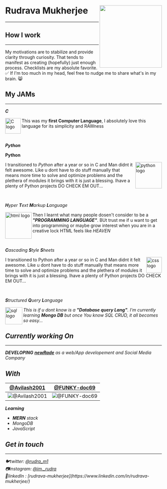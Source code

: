 # Rudrava Mukherjee<img align='right' src='https://raw.githubusercontent.com/Rudrava/Rudrava/master/monadance.gif' width='200"'>

<hr>

## How I work
<hr>
My motivations are to stabilize and provide clarity through curiosity. That tends to manifest as creating (hopefully) just enough process. Checklists are my absolute favorite. ✅ If I'm too much in my head, feel free to nudge me to share what's in my brain. 😸


## My JAMs
<hr>

  <p><em><b>C</b></em></p>
<img align='left' src='https://raw.githubusercontent.com/Rudrava/Rudrava/master/c.jpg' width='50"' alt="C logo">
<p> This was my <b>first Computer Language</b>, I absolutely love this language for its simplicity and RAWness</p></img><br>

<p><em><b>Python</b></em></p>
  <p align='left'><b>Python</b></p>
<img align='right' src='https://raw.githubusercontent.com/Rudrava/Rudrava/master/python.jpg' width='85"' alt="python logo">
<p> I transitioned to <em>Python</em> after a year or so in C and Man didnt it felt awesome. Like u dont have to do stuff manually that means more time to solve and optimize problems and the plethera of modules it brings with it is just a blessing. Ihave a plenty of Python projects DO CHECK EM OUT...</p></img><br>

<p><em><b>H</b>yper <b>T</b>ext <b>M</b>arkup <b>L</b>anguage</em></p>
<img align='left' src='https://raw.githubusercontent.com/Rudrava/Rudrava/master/html.jpg' width='85"' alt="html logo">
<p> Then I learnt what many people dosen't consider to be a <b><em>"PROGRAMMING LANGUAGE"</em></b>. BUt trust me if u want to get into programming or maybe grow interest when you are in a creative lock HTML feels like <i>HEAVEN</i> </p></img><br>

<p><em><b>C</b>ascading <b>S</b>tyle <b>S</b>heets</em></p>
<img align='right' src='https://raw.githubusercontent.com/Rudrava/Rudrava/master/css.jpg' width='50' alt="css logo">
<p> I transitioned to Python after a year or so in C and Man didnt it felt awesome. Like u dont have to do stuff manually that means more time to solve and optimize problems and the plethera of modules it brings with it is just a blessing. Ihave a plenty of Python projects DO CHECK EM OUT...</p></img><br>

<p><em><b>S</b>tructured <b>Q</b>uery <b>L</b>anguage</b></p>
<img align='left' src='https://raw.githubusercontent.com/Rudrava/Rudrava/master/sql.jpg' width='55"' alt="sql logo">
<p> This is if u dont know is a <b><em>"Database query Lang"</em></b>. I'm currently learning <b>Mongo DB</b> but once You know SQL <em>CRUD</em>, it all becomes so easy...</p></img>


## Currently working On
<hr>
   <b>DEVELOPING</b> <a href="https://github.com/New-Rade/" target="_blank"><b><em>newRade</em></b></a> as a web/App developement and Social Media Company
   
   ## With
   
[@Avilash2001](https://github.com/Avilash2001) | [@FUNKY-doc69](https://github.com/FUNKY-doc69) | 
--- | --- | 
![@Avilash2001](https://avatars.githubusercontent.com/Avilash2001?s=150&v=1) | ![@FUNKY-doc69](https://avatars.githubusercontent.com/FUNKY-doc69?s=150&v=1) | 

  <b>Learning</b> 
   <ul>
   <li><b>MERN</b> stack</li>
   <li>MongoDB</li>
   <li>JavaScript</li>
   </ul>


## Get in touch
<hr>
 🐦twitter:  <a href="https://twitter.com/rudra_m1" target="_blank">@rudra_m1</a><br>
 📷instagram:  <a href="https://instagram.com/im._rudra" target="_blank">@im._rudra</a><br>
 🤵linkedIn : [rudrava-mukherjee](https://www.linkedin.com/in/rudrava-mukherjee/)<br>
 
